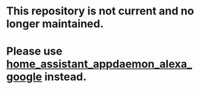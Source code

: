 # This repository is not current and no longer maintained.
# Please use [home_assistant_appdaemon_alexa_google](https://github.com/TomerFi/home_assistant_appdaemon_alexa_google) instead.
